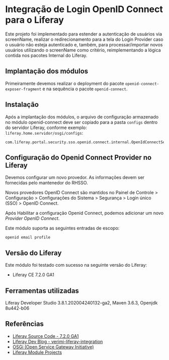 # Integração de Login OpenID Connect para o Liferay

Este projeto foi implementado para estender a autenticação de usuários via screenName, realizar o redirecionamento para a tela do Login Provider caso o usuário não esteja autenticado e, também, para processar/importar novos usuários utilizando o screenName como critério, reimplementando a lógica contida nos pacotes Internal do Liferay.

## Implantação dos módulos

Primeiramente devemos realizar o deployment do pacote `openid-connect-exposer-fragment`  e na sequência o pacote `openid-connect`.

## Instalação

Após a implantação dos módulos, o arquivo de configuração armazenado no módulo openid-connect deve ser copiado para a pasta `configs` dentro do servidor Liferay, conforme exemplo: `liferay.home.servidor/osgi/configs`:


```config
com.liferay.portal.security.sso.openid.connect.internal.OpenIdConnectServiceHandlerImpl.config
```

## Configuração do Openid Connect Provider no Liferay

Devemos configurar um novo provedor. As informações devem ser fornecidas pelo mantenedor do RHSSO.

Novos provedores OpenID Connect são mantidos no Painel de Controle > Configuração > Configurações do Sistema > Segurança > Login único (SSO) > OpenID Connect.

Após Habilitar a configuração Openid Connect, podemos adicionar um novo *Provider OpenID Connect*.

Este módulo suporta as seguintes entradas de escopo:

```config
openid email profile
```

## Versão do Liferay

Este módulo foi testado com sucesso na seguinte versão do Liferay:

- Liferay CE 7.2.0 GA1

## Ferramentas utilizadas

Liferay Developer Studio 3.8.1.202004240132-ga2,
Maven 3.6.3, Openjdk 8u442-b06

## Referências

 - [Liferay Source Code - 7.2.0 GA1](https://github.com/liferay/liferay-portal/releases/tag/7.2.0-ga1)
 - [Liferay Dev Blog - verimi-liferay-integration](https://liferay.dev/blogs/-/blogs/integrating-verimi-with-liferay)
 - [OSGi (Open Service Gateway Initiative)](https://www.osgi.org/resources/where-to-start/)
 - [Liferay Module Projects](https://learn.liferay.com/w/dxp/liferay-development/liferay-internals/fundamentals/module-projects)

